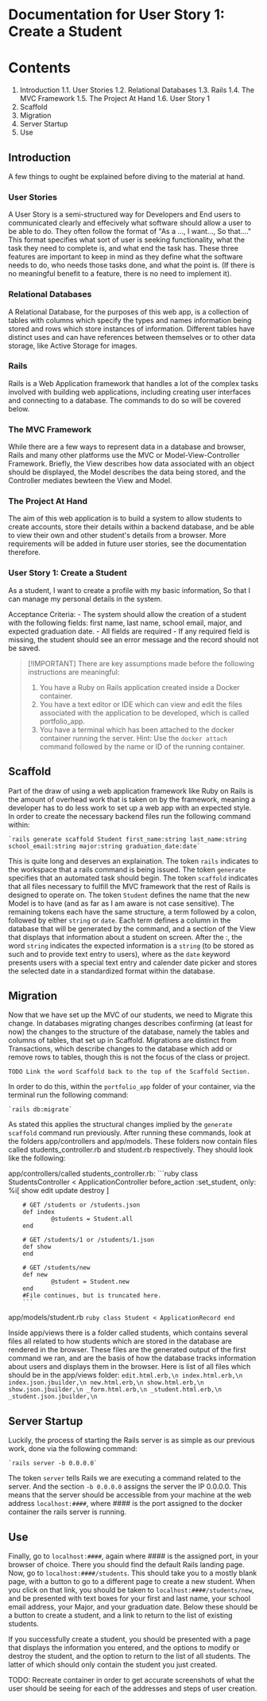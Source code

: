 # Documentation for User Story 1: Create a Student

# Contents

1. Introduction
    1.1. User Stories
    1.2. Relational Databases
    1.3. Rails
    1.4. The MVC Framework
    1.5. The Project At Hand
    1.6. User Story 1
2. Scaffold
3. Migration
4. Server Startup
5. Use

## Introduction
A few things to ought be explained before diving to the material at hand.

### User Stories
 A User Story is a semi-structured way for Developers and End users to communicated clearly and effecively what software should allow a user to be able to do. They often follow the format of "As a ..., I want..., So that...." This format specifies what sort of user is seeking functionality, what the task they need to complete is, and what end the task has. These three features are important to keep in mind as they define what the software needs to do, who needs those tasks done, and what the point is. (If there is no meaningful benefit to a feature, there is no need to implement it).
    
### Relational Databases
 A Relational Database, for the purposes of this web app, is a collection of tables with columns which specify the types and names information being stored and rows which store instances of information. Different tables have distinct uses and can have references between themselves or to other data storage, like Active Storage for images.
    
### Rails  
 Rails is a Web Application framework that handles a lot of the complex tasks involved with building web applications, including creating user interfaces and connecting to a database. The commands to do so will be covered below.

### The MVC Framework
 While there are a few ways to represent data in a database and browser, Rails and many other platforms use the MVC or Model-View-Controller Framework. Briefly, the View describes how data associated with an object should be displayed, the Model describes the data being stored, and the Controller mediates bewteen the View and Model.
    
### The Project At Hand
 The aim of this web application is to build a system to allow students to create accounts, store their details within a backend database, and be able to view their own and other student's details from a browser. More requirements will be added in future user stories, see the documentation therefore.

### User Story 1: Create a Student
As a student, I want to create a profile with my basic information, So that I can manage my personal details in the system.

Acceptance Criteria:
    - The system should allow the creation of a student with the following fields: first name, last name, school email, major, and expected graduation date.
    - All fields are required
    - If any required field is missing, the student should see an error message and the record should not be saved.


>  [!IMPORTANT] There are key assumptions made before the following instructions are meaningful:
>  1. You have a Ruby on Rails application created inside a Docker container.
>  2. You have a text editor or IDE which can view and edit the files associated with the application to be developed, which is called portfolio_app.
>  3. You have a terminal which has been attached to the docker container running the server. Hint: Use the `docker attach` command followed by the name or ID of the running container.

## Scaffold
Part of the draw of using a web application framework like Ruby on Rails is the amount of overhead work that is taken on by the framework, meaning a developer has to do less work to set up a web app with an expected style. In order to create the necessary backend files run the following command within:

    `rails generate scaffold Student first_name:string last_name:string school_email:string major:string graduation_date:date`

This is quite long and deserves an explaination. The token `rails` indicates to the workspace that a rails command is being issued. The token `generate` specifies that an automated task should begin. The token `scaffold` indicates that all files necessary to fulfill the MVC framework that the rest of Rails is designed to operate on. The token `Student` defines the name that the new Model is to have (and as far as I am aware is not case sensitive). The remaining tokens each have the same structure, a term followed by a colon, followed by either `string` or `date`. Each term defines a column in the database that will be generated by the command, and a section of the View that displays that information about a student on screen. After the :, the word `string` indicates the expected information is a `string` (to be stored as such and to provide text entry to users), where as the `date` keyword presents users with a special text entry and calender date picker and stores the selected date in a standardized format within the database.

## Migration
Now that we have set up the MVC of our students, we need to Migrate this change. In databases migrating changes describes confirming (at least for now) the changes to the structure of the database, namely the tables and columns of tables, that set up in Scaffold. Migrations are distinct from Transactions, which describe changes to the database which add or remove rows to tables, though this is not the focus of the class or project.

    TODO Link the word Scaffold back to the top of the Scaffold Section.

In order to do this, within the `portfolio_app` folder of your container, via the terminal run the following command:

    `rails db:migrate`

As stated this applies the structural changes implied by the `generate scaffold` command run previously.
After running these commands, look at the folders app/controllers and app/models. These folders now contain files called students_controller.rb and student.rb respectively. They should look like the following:

app/controllers/called students_controller.rb:
        ```ruby
        class StudentsController < ApplicationController
        before_action :set_student, only: %i[ show edit update destroy ]

        # GET /students or /students.json
        def index
                @students = Student.all
        end

        # GET /students/1 or /students/1.json
        def show
        end

        # GET /students/new
        def new
                @student = Student.new
        end
        #File continues, but is truncated here.
        ```

app/models/student.rb
	```ruby
	class Student < ApplicationRecord
	end
	```


Inside app/views there is a folder called students, which contains several files all related to how students which are stored in the database are rendered in the browser. These files are the generated output of the first command we ran, and are the basis of how the database tracks information about users and displays them in the browser. Here is list of all files which should be in the app/views folder:
		```
		edit.html.erb,\n
		index.html.erb,\n
		index.json.jbuilder,\n
		new.html.erb,\n
		show.html.erb,\n
		show.json.jbuilder,\n
		_form.html.erb,\n
		_student.html.erb,\n
		_student.json.jbuilder,\n
		```

## Server Startup

Luckily, the process of starting the Rails server is as simple as our previous work, done via the following command:

    `rails server -b 0.0.0.0`

The token `server` tells Rails we are executing a command related to the server. And the section `-b 0.0.0.0` assigns the server the IP 0.0.0.0. This means that the server should be accessible from your machine at the web address `localhost:####`, where #### is the port assigned to the docker container the rails server is running.


## Use

Finally, go to `localhost:####`, again where #### is the assigned port, in your browser of choice. There you should find the default Rails landing page. Now, go to `localhost:####/students`. This should take you to a mostly blank page, with a button to go to a different page to create a new student. When you click on that link, you should be taken to `localhost:####/students/new`, and be presented with text boxes for your first and last name, your school email address, your Major, and your graduation date. Below these should be a button to create a student, and a link to return to the list of existing students.

If you successfully create a student, you should be presented with a page that displays the information you entered, and the options to modify or destroy the student, and the option to return to the list of all students. The latter of which should only contain the student you just created.

TODO: Recreate container in order to get accurate screenshots of what the user should be seeing for each of the addresses and steps of user creation. 
